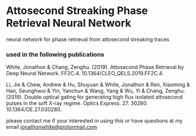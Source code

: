 # Attosecond Streaking Phase Retrieval Neural Network

neural network for phase retrieval from attosecond streaking traces

### used in the following publications

White, Jonathon & Chang, Zenghu. (2019). Attosecond Phase Retrieval by Deep Neural Network. FF2C.4. 10.1364/CLEO_QELS.2019.FF2C.4.

Li, Jie & Chew, Andrew & Hu, Shuyuan & White, Jonathon & Ren, Xiaoming & Han, Seunghwoi & Yin, Yanchun & Wang, Yang & Wu, Yi & Chang, Zenghu. (2019). Double optical gating for generating high flux isolated attosecond pulses in the soft X-ray regime. Optics Express. 27. 30280. 10.1364/OE.27.030280.


please contact me if your interested in using this or have questions at my email jonathonwhite@protonmail.com
